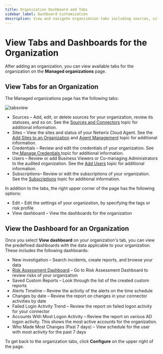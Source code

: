 ```yaml
---
title: Organization Dashboard and Tabs
sidebar_label: Dashboard Customization
description: View and navigate organization tabs including sources, sites, credentials, users, and subscriptions. Access organization dashboards.
---
```


# View Tabs and Dashboards for the Organization

After adding an organization, you can view available tabs for the organization on the **Managed organizations** page.

## View Tabs for an Organization

The Managed organizations page has the following tabs:

![tabsview](/img/product_docs/1secure/admin/organizations/tabsview.webp)

- Sources – Add, edit, or delete sources for your organization, review its statuses, and so on. See
  the [Sources and Connectors](/docs/1secure/data-sources/index.md) topic for additional information.
- Sites – View the sites and status of your Netwrix Cloud Agent. See the
  [Add Sites to an Organization](/docs/1secure/administration/organizations/sites.md) and
  [Agent Management](/docs/1secure/index.md#automated-agent-updates) topic for additional information.
- Credentials – Review and edit the credentials of your organization. See
  the[ Manage Credentials ](/docs/1secure/administration/credentials/index.md)topic for additional information.
- Users – Review or add Business Viewers or Co-managing Administrators to the audited organization.
  See the [Add Users](/docs/1secure/administration/user-management/adding-users.md) topic for additional information.
- Subscriptions– Review or edit the subscriptions of your organization. See the
  [Subscriptions](/docs/1secure/reporting/report-subscriptions.md) topic for additional information.

In addition to the tabs, the right upper corner of the page has the following options:

- Edit – Edit the settings of your organization, by specifying the tags or risk profile
- View dashboard – View the dashboards for the organization

## View the Dashboard for an Organization

Once you select **View dashboard** on your organization's tab, you can view the predefined
dashboards with the data applicable to your organization. These includes the following dashboards:

- New investigation – Search incidents, create reports, and browse your data
- [Risk Assessment Dashboard](/docs/1secure/monitoring-and-analytics/risk-assessment/risk-profiles.md) – Go to Risk Assessment
  Dashboard to review risks of your organization
- Saved Custom Reports – Look through the list of the created custom reports
- Alerts Timeline – Review the activity of the alerts on the time schedule
- Changes by date – Review the report on changes in your connector activities by date
- Failed Login Activity Trend – Review the report on failed logon activity for your connector
- Accounts With Most Logon Activity – Review the report on various AD logon activity. This shows the
  most active accounts for the organization.
- Who Made Most Changes (Past 7 days) – View schedule for the user with most activity for the past 7
  days

To get back to the organization tabs, click **Configure** on the upper right of the page.
